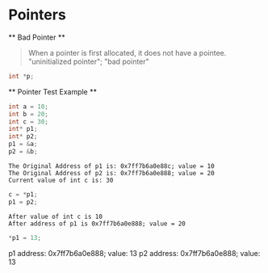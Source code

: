 # Pointers

** Bad Pointer **
> When a pointer is first allocated, it does not have a pointee.
> "uninitialized pointer"; "bad pointer"
```c
int *p;
```

** Pointer Test Example **

```c
int a = 10;
int b = 20;
int c = 30;
int* p1;
int* p2;
p1 = &a;
p2 = &b;
```
```
The Original Address of p1 is: 0x7ff7b6a0e88c; value = 10
The Original Address of p2 is: 0x7ff7b6a0e888; value = 20
Current value of int c is: 30
```
```c
c = *p1;
p1 = p2;
```
```
After value of int c is 10
After address of p1 is 0x7ff7b6a0e888; value = 20
```
```c
*p1 = 13;
```
p1 address: 0x7ff7b6a0e888; value: 13
p2 address: 0x7ff7b6a0e888; value: 13
```

